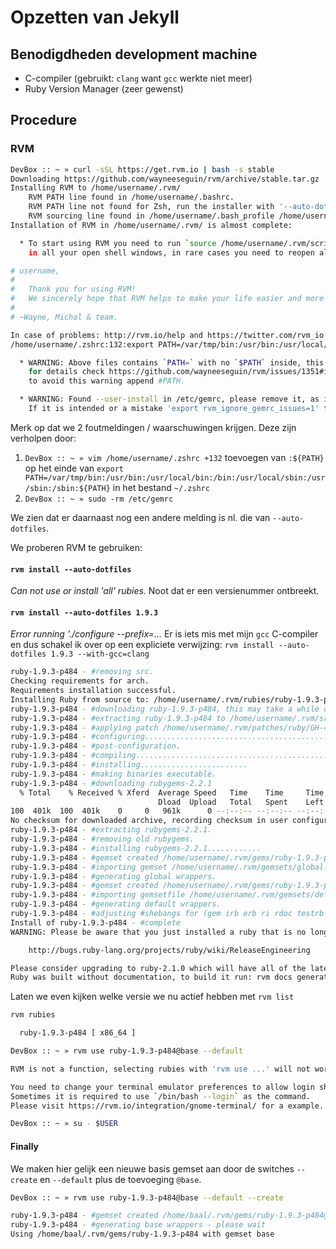 
# Opzetten van Jekyll

## Benodigdheden development machine

* C-compiler (gebruikt: `clang` want `gcc` werkte niet meer)
* Ruby Version Manager (zeer gewenst)

## Procedure

### RVM

```sh
DevBox :: ~ » curl -sSL https://get.rvm.io | bash -s stable
Downloading https://github.com/wayneeseguin/rvm/archive/stable.tar.gz
Installing RVM to /home/username/.rvm/
    RVM PATH line found in /home/username/.bashrc.
    RVM PATH line not found for Zsh, run the installer with '--auto-dotfiles' to fix it.
    RVM sourcing line found in /home/username/.bash_profile /home/username/.zprofile /home/username/.zshrc.
Installation of RVM in /home/username/.rvm/ is almost complete:

  * To start using RVM you need to run `source /home/username/.rvm/scripts/rvm`
    in all your open shell windows, in rare cases you need to reopen all shell windows.

# username,
#
#   Thank you for using RVM!
#   We sincerely hope that RVM helps to make your life easier and more enjoyable!!!
#
# ~Wayne, Michal & team.

In case of problems: http://rvm.io/help and https://twitter.com/rvm_io
/home/username/.zshrc:132:export PATH=/var/tmp/bin:/usr/bin:/usr/local/bin:/bin:/usr/local/sbin:/usr/sbin:/sbin

  * WARNING: Above files contains `PATH=` with no `$PATH` inside, this can break RVM,
    for details check https://github.com/wayneeseguin/rvm/issues/1351#issuecomment-10939525
    to avoid this warning append #PATH.

  * WARNING: Found --user-install in /etc/gemrc, please remove it, as it will break rubygems in RVM.
    If it is intended or a mistake 'export rvm_ignore_gemrc_issues=1' to avoid this warning.
```

Merk op dat we 2 foutmeldingen / waarschuwingen krijgen. Deze zijn verholpen door:

1. `DevBox :: ~ » vim /home/username/.zshrc +132` toevoegen van `:${PATH}` op het einde van `export PATH=/var/tmp/bin:/usr/bin:/usr/local/bin:/bin:/usr/local/sbin:/usr/sbin:/sbin:${PATH}` in het bestand `~/.zshrc`
2. `DevBox :: ~ » sudo -rm /etc/gemrc`

We zien dat er daarnaast nog een andere melding is nl. die van `--auto-dotfiles`.

We proberen RVM te gebruiken:

#### `rvm install --auto-dotfiles`
*Can not use or install 'all' rubies.* Noot dat er een versienummer ontbreekt.

#### `rvm install --auto-dotfiles 1.9.3`
*Error running './configure --prefix=...* Er is iets mis met mijn `gcc` C-compiler en dus schakel ik over op een expliciete verwijzing: `rvm install --auto-dotfiles 1.9.3 --with-gcc=clang`

```sh
ruby-1.9.3-p484 - #removing src.
Checking requirements for arch.
Requirements installation successful.
Installing Ruby from source to: /home/username/.rvm/rubies/ruby-1.9.3-p484, this may take a while depending on your cpu(s)...
ruby-1.9.3-p484 - #downloading ruby-1.9.3-p484, this may take a while depending on your connection...
ruby-1.9.3-p484 - #extracting ruby-1.9.3-p484 to /home/username/.rvm/src/ruby-1.9.3-p484.
ruby-1.9.3-p484 - #applying patch /home/username/.rvm/patches/ruby/GH-488.patch.
ruby-1.9.3-p484 - #configuring.............................................
ruby-1.9.3-p484 - #post-configuration.
ruby-1.9.3-p484 - #compiling..............................................................................................................................................................
ruby-1.9.3-p484 - #installing........................
ruby-1.9.3-p484 - #making binaries executable.
ruby-1.9.3-p484 - #downloading rubygems-2.2.1
  % Total    % Received % Xferd  Average Speed   Time    Time     Time  Current
                                 Dload  Upload   Total   Spent    Left  Speed
100  401k  100  401k    0     0   961k      0 --:--:-- --:--:-- --:--:--  962k
No checksum for downloaded archive, recording checksum in user configuration.
ruby-1.9.3-p484 - #extracting rubygems-2.2.1.
ruby-1.9.3-p484 - #removing old rubygems.
ruby-1.9.3-p484 - #installing rubygems-2.2.1............
ruby-1.9.3-p484 - #gemset created /home/username/.rvm/gems/ruby-1.9.3-p484@global
ruby-1.9.3-p484 - #importing gemset /home/username/.rvm/gemsets/global.gems......
ruby-1.9.3-p484 - #generating global wrappers.
ruby-1.9.3-p484 - #gemset created /home/username/.rvm/gems/ruby-1.9.3-p484
ruby-1.9.3-p484 - #importing gemsetfile /home/username/.rvm/gemsets/default.gems evaluated to empty gem list
ruby-1.9.3-p484 - #generating default wrappers.
ruby-1.9.3-p484 - #adjusting #shebangs for (gem irb erb ri rdoc testrb rake).
Install of ruby-1.9.3-p484 - #complete 
WARNING: Please be aware that you just installed a ruby that is no longer maintained, for a list of maintained rubies visit:

    http://bugs.ruby-lang.org/projects/ruby/wiki/ReleaseEngineering

Please consider upgrading to ruby-2.1.0 which will have all of the latest security patches.
Ruby was built without documentation, to build it run: rvm docs generate-ri
```

Laten we even kijken welke versie we nu actief hebben met `rvm list`

```sh
rvm rubies 

  ruby-1.9.3-p484 [ x86_64 ]
```


``` sh
DevBox :: ~ » rvm use ruby-1.9.3-p484@base --default

RVM is not a function, selecting rubies with 'rvm use ...' will not work.

You need to change your terminal emulator preferences to allow login shell.
Sometimes it is required to use `/bin/bash --login` as the command.
Please visit https://rvm.io/integration/gnome-terminal/ for a example.

DevBox :: ~ » su - $USER                                 
```

#### Finally

We maken hier gelijk een nieuwe basis gemset aan door de switches `--create` en `--default` plus de toevoeging `@base`.

``` sh
DevBox :: ~ » rvm use ruby-1.9.3-p484@base --default --create                                       

ruby-1.9.3-p484 - #gemset created /home/baal/.rvm/gems/ruby-1.9.3-p484@base
ruby-1.9.3-p484 - #generating base wrappers - please wait
Using /home/baal/.rvm/gems/ruby-1.9.3-p484 with gemset base

```



